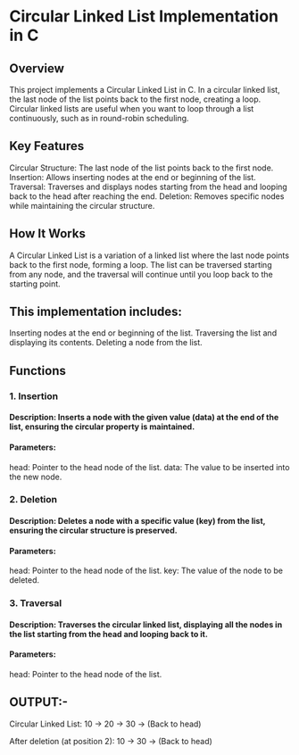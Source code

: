 # Circular Linked List Implementation in C
## Overview
This project implements a Circular Linked List in C. In a circular linked list, the last node of the list points back to the first node, creating a loop. Circular linked lists are useful when you want to loop through a list continuously, such as in round-robin scheduling.

## Key Features
Circular Structure: The last node of the list points back to the first node.
Insertion: Allows inserting nodes at the end or beginning of the list.
Traversal: Traverses and displays nodes starting from the head and looping back to the head after reaching the end.
Deletion: Removes specific nodes while maintaining the circular structure.

## How It Works
A Circular Linked List is a variation of a linked list where the last node points back to the first node, forming a loop. The list can be traversed starting from any node, and the traversal will continue until you loop back to the starting point.

## This implementation includes:

Inserting nodes at the end or beginning of the list.
Traversing the list and displaying its contents.
Deleting a node from the list.

## Functions
### 1. Insertion

#### Description: Inserts a node with the given value (data) at the end of the list, ensuring the circular property is maintained.
#### Parameters:
head: Pointer to the head node of the list.
data: The value to be inserted into the new node.

### 2. Deletion

#### Description: Deletes a node with a specific value (key) from the list, ensuring the circular structure is preserved.
#### Parameters:
head: Pointer to the head node of the list.
key: The value of the node to be deleted.

### 3. Traversal

#### Description: Traverses the circular linked list, displaying all the nodes in the list starting from the head and looping back to it.
#### Parameters:
head: Pointer to the head node of the list.

## OUTPUT:-
Circular Linked List: 10 -> 20 -> 30 -> (Back to head)

After deletion (at position 2): 10 -> 30 -> (Back to head)
